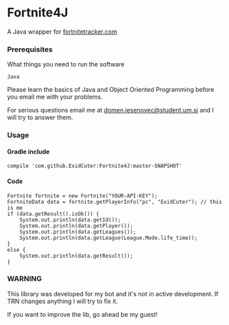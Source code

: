 # Fortnite4J
A Java wrapper for [fortnitetracker.com](https://fortnitetracker.com/)


### Prerequisites

What things you need to run the software

```
Java
```

Please learn the basics of Java and Object Oriented Programming before you email me with your problems.

For serious questions email me at domen.jesenovec@student.um.si and I will try to answer them.


### Usage

#### Gradle include

```
compile 'com.github.ExidCuter:Fortnite4J:master-SNAPSHOT'
```

#### Code

```
Fortnite fortnite = new Fortnite("YOUR-API-KEY");
FortniteData data = fortnite.getPlayerInfo("pc", "ExidCuter"); // this is me
if (data.getResult().isOk()) {
    System.out.println(data.getId());
    System.out.println(data.getPlayer());
    System.out.println(data.getLeagues());
    System.out.println(data.getLeague(League.Mode.life_time));
}
else {
    System.out.println(data.getResult());
}
```


### WARNING

This library was developed for my bot and it's not in active development. If TRN changes anything I will try to fix it.

If you want to improve the lib, go ahead be my guest!
